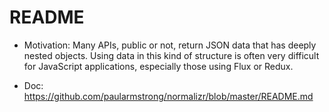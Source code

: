 # README

- Motivation: Many APIs, public or not, return JSON data that has deeply nested objects. Using data in this kind of structure is often very difficult for JavaScript applications, especially those using Flux or Redux.

- Doc: https://github.com/paularmstrong/normalizr/blob/master/README.md
